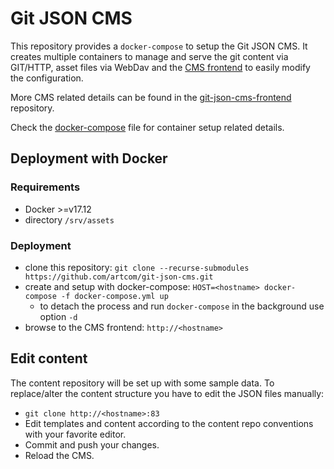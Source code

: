 # Git JSON CMS

This repository provides a `docker-compose` to setup the Git JSON CMS. It creates multiple containers to manage and serve the git content via GIT/HTTP, asset files via WebDav and the [CMS frontend](https://github.com/artcom/git-json-cms-frontend) to easily modify the configuration.

More CMS related details can be found in the [git-json-cms-frontend](https://github.com/artcom/git-json-cms-frontend) repository.

Check the [docker-compose](./docker-compose.yml) file for container setup related details.

## Deployment with Docker

### Requirements
* Docker >=v17.12
* directory `/srv/assets`

### Deployment
* clone this repository: `git clone --recurse-submodules https://github.com/artcom/git-json-cms.git`
* create and setup with docker-compose: `HOST=<hostname> docker-compose -f docker-compose.yml up`
  * to detach the process and run `docker-compose` in the background use option `-d`
* browse to the CMS frontend: `http://<hostname>`

## Edit content
The content repository will be set up with some sample data. To replace/alter the content structure you have to edit the JSON files manually:
* `git clone http://<hostname>:83`
* Edit templates and content according to the content repo conventions with your favorite editor.
* Commit and push your changes.
* Reload the CMS.
